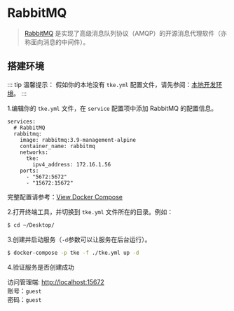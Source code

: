 # RabbitMQ

> [RabbitMQ](https://www.rabbitmq.com/) 是实现了高级消息队列协议（AMQP）的开源消息代理软件（亦称面向消息的中间件）。

## 搭建环境

::: tip 温馨提示：
假如你的本地没有 `tke.yml` 配置文件，请先参阅：[本地开发环境](/view/)。
:::

1.编辑你的 `tke.yml` 文件，在 `service` 配置项中添加 RabbitMQ 的配置信息。
```yaml{2-11}
services:
  # RabbitMQ
  rabbitmq:
    image: rabbitmq:3.9-management-alpine
    container_name: rabbitmq
    networks:
      tke:
        ipv4_address: 172.16.1.56
    ports:
      - "5672:5672"
      - "15672:15672"
```
完整配置请参考：[View Docker Compose](/compose) 

2.打开终端工具，并切换到 `tke.yml` 文件所在的目录。例如：
```sh
$ cd ~/Desktop/
```

3.创建并启动服务（`-d`参数可以让服务在后台运行）。
```sh
$ docker-compose -p tke -f ./tke.yml up -d
```

4.验证服务是否创建成功

访问管理端: [http://localhost:15672](http://localhost:15672)    
账号：`guest`    
密码：`guest`

[//]: # (除了使用 Docker Compose，也可以执行下面的命令来创建容器。)

[//]: # ()
[//]: # (创建rabbitmq服务容器)

[//]: # (```sh)

[//]: # ($ docker run -d --name rabbitmq --restart no --network tke --ip 172.16.1.56 -p 5672:5672 -p 15672:15672 rabbitmq:3.9-management-alpine)

[//]: # (```)